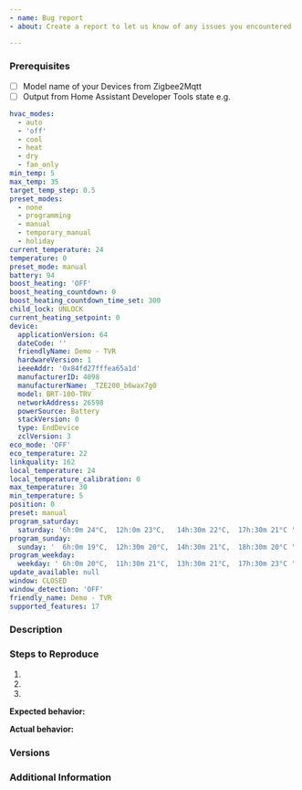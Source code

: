 ```yaml
---
- name: Bug report 
- about: Create a report to let us know of any issues you encountered

---
```


### Prerequisites

* [ ] Model name of your Devices from Zigbee2Mqtt
* [ ] Output from Home Assistant Developer Tools state e.g.

```yaml
hvac_modes:
  - auto
  - 'off'
  - cool
  - heat
  - dry
  - fan_only
min_temp: 5
max_temp: 35
target_temp_step: 0.5
preset_modes:
  - none
  - programming
  - manual
  - temporary_manual
  - holiday
current_temperature: 24
temperature: 0
preset_mode: manual
battery: 94
boost_heating: 'OFF'
boost_heating_countdown: 0
boost_heating_countdown_time_set: 300
child_lock: UNLOCK
current_heating_setpoint: 0
device:
  applicationVersion: 64
  dateCode: ''
  friendlyName: Demo - TVR
  hardwareVersion: 1
  ieeeAddr: '0x84fd27fffea65a1d'
  manufacturerID: 4098
  manufacturerName: _TZE200_b6wax7g0
  model: BRT-100-TRV
  networkAddress: 26598
  powerSource: Battery
  stackVersion: 0
  type: EndDevice
  zclVersion: 3
eco_mode: 'OFF'
eco_temperature: 22
linkquality: 162
local_temperature: 24
local_temperature_calibration: 0
max_temperature: 30
min_temperature: 5
position: 0
preset: manual
program_saturday:
  saturday: '6h:0m 24°C,  12h:0m 23°C,   14h:30m 22°C,  17h:30m 21°C '
program_sunday:
  sunday: '  6h:0m 19°C,  12h:30m 20°C,  14h:30m 21°C,  18h:30m 20°C '
program_weekday:
  weekday: ' 6h:0m 20°C,  11h:30m 21°C,  13h:30m 21°C,  17h:30m 23°C '
update_available: null
window: CLOSED
window_detection: 'OFF'
friendly_name: Demo - TVR
supported_features: 17
```

### Description

<!-- Description of the issue -->

### Steps to Reproduce

1. <!-- First Step -->
2. <!-- Second Step -->
3. <!-- and so on… -->

**Expected behavior:**

<!-- What you expect to happen -->

**Actual behavior:**

<!-- What happens -->

### Versions

<!-- Provide both, HA and Z2M version -->

### Additional Information

<!-- Any additional information, configuration, or data that might be necessary to reproduce the issue. -->
